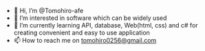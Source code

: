 - 👋 Hi, I’m @Tomohiro-afe
- 👀 I’m interested in software which can be widely used
- 🌱 I’m currently learning API, database, Web(html, css) and c# for creating convenient and easy to use application
- 📫 How to reach me on tomohiro0256@gmail.com

<!---
Tomohiro-afe/Tomohiro-afe is a ✨ special ✨ repository because its `README.md` (this file) appears on your GitHub profile.
You can click the Preview link to take a look at your changes.
--->
